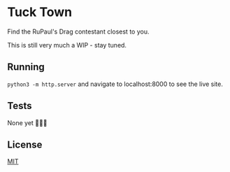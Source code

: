 # Tuck Town
Find the RuPaul's Drag contestant closest to you.

This is still very much a WIP - stay tuned.

## Running
`python3 -m http.server` and navigate to localhost:8000 to see the live site.

## Tests 
None yet 🐛🐛🐛

## License
[MIT](LICENSE)
